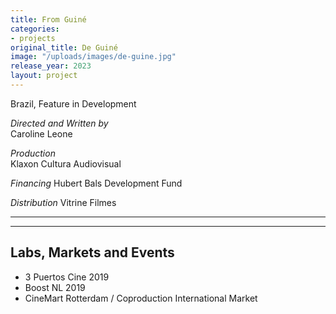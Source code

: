 ```yaml
---
title: From Guiné
categories:
- projects
original_title: De Guiné
image: "/uploads/images/de-guine.jpg"
release_year: 2023
layout: project
---
```


Brazil, Feature in Development

_Directed and Written by_  
Caroline Leone

_Production_  
Klaxon Cultura Audiovisual

_Financing_
  Hubert Bals Development Fund

_Distribution_
Vitrine Filmes

---

---

## Labs, Markets and Events

- 3 Puertos Cine 2019
- Boost NL 2019
- CineMart Rotterdam / Coproduction International Market
